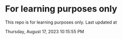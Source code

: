 # For learning purposes only
This repo is for learning purposes only.
Last updated at

Thursday, August 17, 2023 10:15:55 PM

